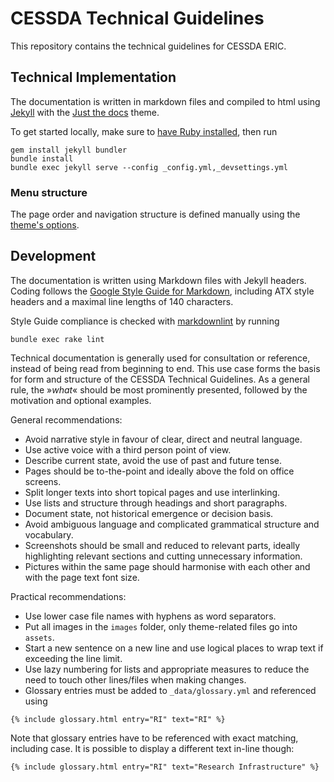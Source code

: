 # CESSDA Technical Guidelines

This repository contains the technical guidelines for CESSDA ERIC.

## Technical Implementation

The documentation is written in markdown files and compiled to html using [Jekyll](https://jekyllrb.com)
with the [Just the docs](https://github.com/pmarsceill/just-the-docs) theme.

To get started locally, make sure to [have Ruby installed](https://jekyllrb.com/docs/installation/), then run

```shell
gem install jekyll bundler
bundle install
bundle exec jekyll serve --config _config.yml,_devsettings.yml
```

### Menu structure

The page order and navigation structure is defined manually using
the [theme's options](https://pmarsceill.github.io/just-the-docs/docs/navigation-structure/).

## Development

The documentation is written using Markdown files with Jekyll headers.
Coding follows the [Google Style Guide for Markdown](https://google.github.io/styleguide/docguide/style.html),
including ATX style headers and a maximal line lengths of 140 characters.

Style Guide compliance is checked with [markdownlint](https://github.com/markdownlint/markdownlint) by running

```shell
bundle exec rake lint
```

Technical documentation is generally used for consultation or reference, instead of being read from beginning to end.
This use case forms the basis for form and structure of the CESSDA Technical Guidelines.
As a general rule, the »*what*« should be most prominently presented, followed by the motivation and optional examples.

General recommendations:

* Avoid narrative style in favour of clear, direct and neutral language.
* Use active voice with a third person point of view.
* Describe current state, avoid the use of past and future tense.
* Pages should be to-the-point and ideally above the fold on office screens.
* Split longer texts into short topical pages and use interlinking.
* Use lists and structure through headings and short paragraphs.
* Document state, not historical emergence or decision basis.
* Avoid ambiguous language and complicated grammatical structure and vocabulary.
* Screenshots should be small and reduced to relevant parts, ideally highlighting relevant sections and cutting unnecessary information.
* Pictures within the same page should harmonise with each other and with the page text font size.

Practical recommendations:

* Use lower case file names with hyphens as word separators.
* Put all images in the `images` folder, only theme-related files go into `assets`.
* Start a new sentence on a new line and use logical places to wrap text if exceeding the line limit.
* Use lazy numbering for lists and appropriate measures to reduce the need to touch other lines/files when making changes.
* Glossary entries must be added to `_data/glossary.yml` and referenced using

```liquid
{% include glossary.html entry="RI" text="RI" %}
```

Note that glossary entries have to be referenced with exact matching, including case.
It is possible to display a different text in-line though:

```liquid
{% include glossary.html entry="RI" text="Research Infrastructure" %}
```
